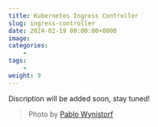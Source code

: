 ```yaml
---
title: Kubernetes Ingress Controller
slug: ingress-controller
date: 2024-02-19 00:00:00+0000
image: 
categories:
    - 
tags:
    - 
weight: 9
---
```

Discription will be added soon, stay tuned!

> Photo by [Pablo Wynistorf](https://www.pablo.one)
